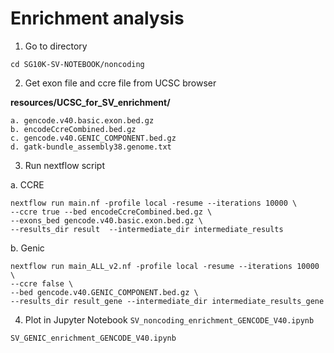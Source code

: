 # Enrichment analysis

1. Go to directory
```
cd SG10K-SV-NOTEBOOK/noncoding
```

2. Get exon file and ccre file from UCSC browser
    
**resources/UCSC_for_SV_enrichment/**

    a. gencode.v40.basic.exon.bed.gz
    b. encodeCcreCombined.bed.gz
    c. gencode.v40.GENIC_COMPONENT.bed.gz
    d. gatk-bundle_assembly38.genome.txt

3. Run nextflow script

a. CCRE
```
nextflow run main.nf -profile local -resume --iterations 10000 \
--ccre true --bed encodeCcreCombined.bed.gz \
--exons_bed gencode.v40.basic.exon.bed.gz \
--results_dir result  --intermediate_dir intermediate_results
```
b. Genic

```
nextflow run main_ALL_v2.nf -profile local -resume --iterations 10000 \
--ccre false \
--bed gencode.v40.GENIC_COMPONENT.bed.gz \
--results_dir result_gene --intermediate_dir intermediate_results_gene
```

4. Plot in Jupyter Notebook
```SV_noncoding_enrichment_GENCODE_V40.ipynb```

```SV_GENIC_enrichment_GENCODE_V40.ipynb```
